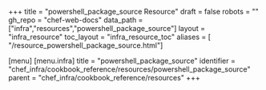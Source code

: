 +++
title = "powershell_package_source Resource"
draft = false
robots = ""
gh_repo = "chef-web-docs"
data_path = ["infra","resources","powershell_package_source"]
layout = "infra_resource"
toc_layout = "infra_resource_toc"
aliases = [ "/resource_powershell_package_source.html"]

[menu]
  [menu.infra]
    title = "powershell_package_source"
    identifier = "chef_infra/cookbook_reference/resources/powershell_package_source"
    parent = "chef_infra/cookbook_reference/resources"
+++

<!-- The contents of this page are automatically generated from the powershell_package_source.yaml file in the data directory. -->
<!-- To suggest a change, edit the https://github.com/chef/chef/blob/main/lib/chef/resource/powershell_package_source.rb file
      and submit a pull request to the https://github.com/chef/chef repository. -->

